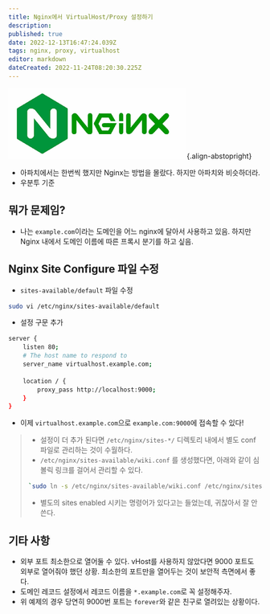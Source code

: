 ```yaml
---
title: Nginx에서 VirtualHost/Proxy 설정하기
description: 
published: true
date: 2022-12-13T16:47:24.039Z
tags: nginx, proxy, virtualhost
editor: markdown
dateCreated: 2022-11-24T08:20:30.225Z
---
```


![nginx-logo.png](/nginx-logo.png){.align-abstopright}

- 아파치에서는 한번씩 했지만 Nginx는 방법을 몰랐다. 하지만 아파치와 비슷하더라.
- 우분투 기준

## 뭐가 문제임?
- 나는 `example.com`이라는 도메인을 어느 nginx에 달아서 사용하고 있음. 하지만 Nginx 내에서 도메인 이름에 따른 프록시 분기를 하고 싶음.

## Nginx Site Configure 파일 수정
- `sites-available/default` 파일 수정
```bash
sudo vi /etc/nginx/sites-available/default
```
- 설정 구문 추가
```bash
server {
    listen 80;
    # The host name to respond to
    server_name virtualhost.example.com;

    location / {
        proxy_pass http://localhost:9000;
    }
}
```
- 이제 `virtualhost.example.com`으로 `example.com:9000`에 접속할 수 있다!

> - 설정이 더 추가 된다면 `/etc/nginx/sites-*/` 디렉토리 내에서 별도 conf 파일로 관리하는 것이 수월하다.
> - `/etc/nginx/sites-available/wiki.conf` 를 생성했다면, 아래와 같이 심볼릭 링크를 걸어서 관리할 수 있다.
> ```bash
> `sudo ln -s /etc/nginx/sites-available/wiki.conf /etc/nginx/sites-enabled/`
> ```
> - 별도의 sites enabled 시키는 명령어가 있다고는 들었는데, 귀찮아서 잘 안쓴다.
 
## 기타 사항
- 외부 포트 최소한으로 열어둘 수 있다. vHost를 사용하지 않았다면 9000 포트도 외부로 열어줘야 했던 상황. 최소한의 포트만을 열어두는 것이 보안적 측면에서 좋다.
- 도메인 레코드 설정에서 레코드 이름을 `*.example.com`로 꼭 설정해주자.
- 위 예제의 경우 당연히 9000번 포트는 `forever`와 같은 친구로 열려있는 상황이다.

